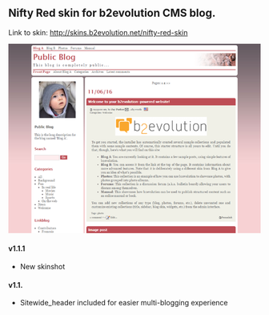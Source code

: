 ## Nifty Red skin for b2evolution CMS blog.

Link to skin: http://skins.b2evolution.net/nifty-red-skin

<img src="skinshot.png"/>

#### v1.1.1

- New skinshot

#### v1.1.

- Sitewide_header included for easier multi-blogging experience
